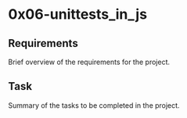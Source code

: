 ﻿# 0x06-unittests_in_js

## Requirements
Brief overview of the requirements for the project.

## Task
Summary of the tasks to be completed in the project.